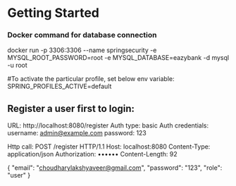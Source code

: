 # Getting Started

### Docker command for database connection
docker run -p 3306:3306 --name springsecurity -e MYSQL_ROOT_PASSWORD=root -e MYSQL_DATABASE=eazybank -d mysql -u root


#To activate the particular profile, set below env variable: SPRING_PROFILES_ACTIVE=default

## Register a user first to login:
URL: http://localhost:8080/register
Auth type: basic
Auth credentials:
username: admin@example.com
password: 123

Http call: 
POST /register HTTP/1.1
Host: localhost:8080
Content-Type: application/json
Authorization: ••••••
Content-Length: 92

{
    "email": "choudharylakshyaveer@gmail.com",
    "password": "123",
    "role": "user"
}

##
